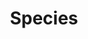 ---
title: Species
cascade:
    params:
        categories: species
        layout: 'species'
    target:
        kind: page
---